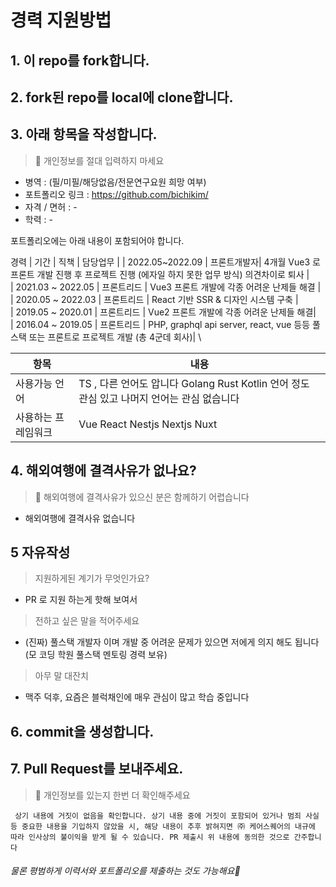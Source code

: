 # 경력 지원방법
## 1. 이 repo를 fork합니다.

## 2. fork된 repo를 local에 clone합니다.

## 3. 아래 항목을 작성합니다.
> 📌 개인정보를 절대 입력하지 마세요

- 병역 : (필/미필/해당없음/전문연구요원 희망 여부)
- 포트폴리오 링크 : https://github.com/bichikim/
- 자격 / 면허 : -
- 학력 : -

포트폴리오에는 아래 내용이 포함되어야 합니다.

경력
| 기간 | 직책 | 담당업무 |
| 2022.05~2022.09 | 프론트개발자| 4개월 Vue3 로 프론트 개발 진행 후 프로젝트 진행 (에자일 하지 못한 업무 방식) 의견차이로 퇴사  | \
| 2021.03 ~ 2022.05 | 프론트리드 | Vue3 프론트 개발에 각종 어려운 난제들 해결  | \
| 2020.05 ~ 2022.03 | 프론트리드 | React 기반 SSR & 디자인 시스템 구축  | \
| 2019.05 ~ 2020.01 | 프론트리드 | Vue2 프론트 개발에 각종 어려운 난제들 해결| \
| 2016.04 ~ 2019.05 | 프론트리드 | PHP, graphql api server, react, vue 등등 풀스택 또는 프론트로 프로젝트 개발 (총 4군데 회사)| \



| 항목 | 내용 |
| --- | --- |
| 사용가능 언어 | TS , 다른 언어도 압니다 Golang Rust Kotlin 언어 정도 관심 있고 나머지 언어는 관심 없습니다 |
| 사용하는 프레임워크 | Vue React Nestjs Nextjs Nuxt |

## 4. 해외여행에 결격사유가 없나요?
> 📌 해외여행에 결격사유가 있으신 분은 함께하기 어렵습니다
- 해외여행에 결격사유 없습니다

## 5 자유작성
> 지원하게된 계기가 무엇인가요?
- PR 로 지원 하는게 핫해 보여서

> 전하고 싶은 말을 적어주세요
- (진짜) 풀스택 개발자 이며 개발 중 어려운 문제가 있으면 저에게 의지 해도 됩니다 (모 코딩 학원 풀스택 멘토링 경력 보유)

> 아무 말 대잔치
- 맥주 덕후, 요즘은 블럭채인에 매우 관심이 많고 학습 중입니다

## 6. commit을 생성합니다.

## 7. Pull Request를 보내주세요.
> 📌 개인정보를 있는지 한번 더 확인해주세요


` 상기 내용에 거짓이 없음을 확인합니다. 상기 내용 중에 거짓이 포함되어 있거나 범죄 사실 등 중요한 내용을 기입하지 않았을 시, 해당 내용이 추후 밝혀지면 ㈜ 케어스퀘어의 내규에 따라 인사상의 불이익을 받게 될 수 있습니다. PR 제출시 위 내용에 동의한 것으로 간주합니다`






###### 물론 평범하게 이력서와 포트폴리오를 제출하는 것도 가능해요🙆
